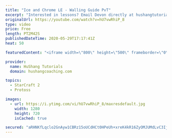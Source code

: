 ```yaml
---
title: "Ice and Chrome LE - Walling Guide PvT"
excerpt: "Interested in lessons? Email Devon directly at hushangtutorials@outlook.com ------------------------------------------------------------------------------------------------------- Want to support HuShang Tutorials directly? Patreon is a website where you can contribute a monthly donation that will help"
originalUrl: https://youtube.com/watch?v=hU7vwRhiP_8
type: video
price: Free
length: PT2M42S
publishedDateTime: 2020-05-29T17:17:41Z
heat: 50

featuredContent: "<iframe width=\"800\" height=\"500\" frameborder=\"0\" src=\"https://www.youtube.com/embed/hU7vwRhiP_8\" allow=\"accelerometer; autoplay; encrypted-media; gyroscope; picture-in-picture\" allowfullscreen></iframe>"

provider:
  name: HuShang Tutorials
  domain: hushangcoaching.com

topics:
  - StarCraft 2
  - Protoss

images:
  - url: https://i.ytimg.com/vi/hU7vwRhiP_8/maxresdefault.jpg
    width: 1280
    height: 720
    isCached: true

secured: "aRHNKfLqclo2GnAyw1CBRz15oUCdHCt0HPeUh+xreK4kR16ZyOMJUMdLvC3IjEUqbX9gsh7aN+hZjyrTGaGLtyHP4p+jY+CrrKmCOpd1aK2oqpYqv9n/MlSz25feFpYOwxMmGtxGCERMOho8/V24KieAK5zasKLIvaKYNOx/yhMaWj/lx/jbkG/xLN/pvKRSykNhKuFz0mUl3Cr/bIz2WAzYNWJiMDcjssxqJUR8hM82FqpCRzZqiX1BAJVnhHTbbOGk8Fji3C+axPNJ+vpaS1TWWPXHWxN53RbYsIbnrq5YyOYEhW85mrDsa2ngUrIenKTI5CNeyKKTZnvWwd3RG9DMyoP2CCXx3cCsH8CBTdYgzVPxm6xsWvBbS1gzOQqVN0uea9ZHb0nWRAWViXnLCYyXjzwiPWPRVMJ8SR/Wg2c=;lMs353TEGlTATyH7lwXy8Q=="
---
```


